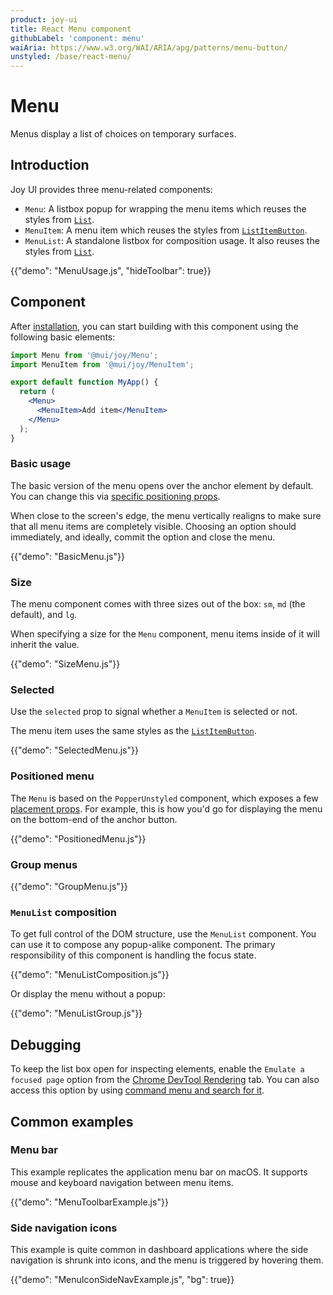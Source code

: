 ```yaml
---
product: joy-ui
title: React Menu component
githubLabel: 'component: menu'
waiAria: https://www.w3.org/WAI/ARIA/apg/patterns/menu-button/
unstyled: /base/react-menu/
---
```


# Menu

<p class="description">Menus display a list of choices on temporary surfaces.</p>

## Introduction

Joy UI provides three menu-related components:

- `Menu`: A listbox popup for wrapping the menu items which reuses the styles from [`List`](/joy-ui/react-list/).
- `MenuItem`: A menu item which reuses the styles from [`ListItemButton`](/joy-ui/react-list/).
- `MenuList`: A standalone listbox for composition usage. It also reuses the styles from [`List`](/joy-ui/react-list/).

{{"demo": "MenuUsage.js", "hideToolbar": true}}

## Component

After [installation](/joy-ui/getting-started/installation/), you can start building with this component using the following basic elements:

```jsx
import Menu from '@mui/joy/Menu';
import MenuItem from '@mui/joy/MenuItem';

export default function MyApp() {
  return (
    <Menu>
      <MenuItem>Add item</MenuItem>
    </Menu>
  );
}
```

### Basic usage

The basic version of the menu opens over the anchor element by default. You can change this via [specific positioning props](#menu-positioning).

When close to the screen's edge, the menu vertically realigns to make sure that all menu items are completely visible. Choosing an option should immediately, and ideally, commit the option and close the menu.

{{"demo": "BasicMenu.js"}}

### Size

The menu component comes with three sizes out of the box: `sm`, `md` (the default), and `lg`.

When specifying a size for the `Menu` component, menu items inside of it will inherit the value.

{{"demo": "SizeMenu.js"}}

### Selected

Use the `selected` prop to signal whether a `MenuItem` is selected or not.

The menu item uses the same styles as the [`ListItemButton`](/joy-ui/react-list/#selected).

{{"demo": "SelectedMenu.js"}}

### Positioned menu

The `Menu` is based on the `PopperUnstyled` component, which exposes a few [placement props](/base/react-popper/#placement). For example, this is how you'd go for displaying the menu on the bottom-end of the anchor button.

{{"demo": "PositionedMenu.js"}}

### Group menus

{{"demo": "GroupMenu.js"}}

### `MenuList` composition

To get full control of the DOM structure, use the `MenuList` component. You can use it to compose any popup-alike component. The primary responsibility of this component is handling the focus state.

{{"demo": "MenuListComposition.js"}}

Or display the menu without a popup:

{{"demo": "MenuListGroup.js"}}

## Debugging

To keep the list box open for inspecting elements, enable the `Emulate a focused page` option from the [Chrome DevTool Rendering](https://developer.chrome.com/docs/devtools/rendering/apply-effects/#emulate-a-focused-page) tab. You can also access this option by using [command menu and search for it](https://developer.chrome.com/docs/devtools/command-menu/).

## Common examples

### Menu bar

This example replicates the application menu bar on macOS. It supports mouse and keyboard navigation between menu items.

{{"demo": "MenuToolbarExample.js"}}

### Side navigation icons

This example is quite common in dashboard applications where the side navigation is shrunk into icons, and the menu is triggered by hovering them.

{{"demo": "MenuIconSideNavExample.js", "bg": true}}
